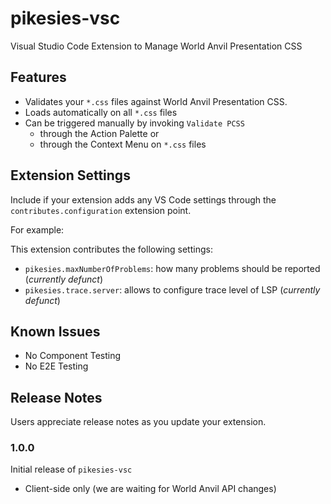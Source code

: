 # pikesies-vsc

Visual Studio Code Extension to Manage World Anvil Presentation CSS

## Features

- Validates your `*.css` files against World Anvil Presentation CSS.
- Loads automatically on all `*.css` files
- Can be triggered manually by invoking `Validate PCSS`
  - through the Action Palette or
  - through the Context Menu on `*.css` files

## Extension Settings

Include if your extension adds any VS Code settings through the `contributes.configuration` extension point.

For example:

This extension contributes the following settings:

* `pikesies.maxNumberOfProblems`: how many problems should be reported (*currently defunct*)
* `pikesies.trace.server`: allows to configure trace level of LSP (*currently defunct*)

## Known Issues

- No Component Testing
- No E2E Testing

## Release Notes

Users appreciate release notes as you update your extension.

### 1.0.0

Initial release of `pikesies-vsc`

- Client-side only (we are waiting for World Anvil API changes)